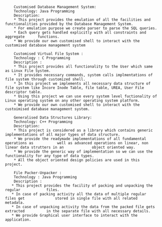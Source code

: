         Customised Database Management System:
        Technology: Java Programming
        Description: 
        * This project provides the emulation of all the facilities and functionalities provided by the Database Management System. 
        * For emulation purpose we create parser to parse the SQL queries.
        * Each query gets handled explicitly with all constraints and aggregate      functions.
        * We provide our own customised shell to interact with the customised database management system
  
        Customised Virtual File System :
        Technology : C Programming
        Description :
        * This project provides all functionality to the User which same as Linux File System.
        * It provides necessary commands, system calls implmentations of file system through customized shell.
        * In this project we implements all necessary data structure of file system like Incore Inode Table, file table, UREA, User File descriptor table.
        * Using this project we can use every system level fuctionality of Linux operating system on any other operating system platform.
        * We provide our own customised shell to interact with the custoimised database management system.
    
        Generalised Data Structures Library:
        Technology: C++ Programming 
        Description:
        * This project is considered as a library which contains generic                     implementations of all major types of data structure.
        * We provide the readymade implementations of all fundamental operations as           well as advanced operations on linear, non linear data strutters in an             object oriented way.
        * We provide the generic way of implementation so we can use the                     functionality for any type of data types.
        * All the object oriented design policies are used in this project.
    
        File Packer-Unpacker :
        Technology : Java Programming
        Description :
       * This project provides the facility of packing and unpacking the regular            files. 
       * In case of packing activity all the data of multiple regular files get              stored in single file with all related metadata.
       * In case of unpacking activity the data from the packed file gets extracted          in the separate file with all necessary details.
       * We provide Graphical user interface to interact with the application.
